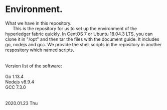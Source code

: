 # Environment.
What we have in this repository.
</br>
&nbsp;&nbsp;&nbsp;&nbsp;&nbsp;&nbsp;This is the repository for us to set up the environment of the hyperledger fabric quickly. In CentOS 7 or Ubuntu 18.04.3 LTS, you can clone it in "/opt" and then tar the files with the document guide. It includes go, nodejs and gcc. We provide the shell scripts in the repository in another respository which named scripts.
</br>
</br>
</br>
Version list of the software:
</br>
</br>
Go 1.13.4
</br>
Nodejs v8.9.4
</br>
GCC 7.3.0
</br>
</br>
</br>
2020.01.23 Thu

